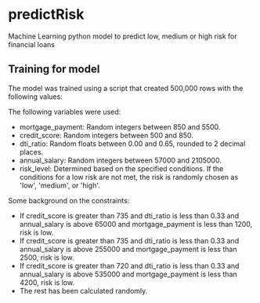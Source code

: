 # predictRisk

Machine Learning python model to predict low, medium or high risk for financial loans

## Training for model
The model was trained using a script that created 500,000 rows with the following values:

The following variables were used:
*  mortgage_payment: Random integers between 850 and 5500.
*  credit_score: Random integers between 500 and 850.
*  dti_ratio: Random floats between 0.00 and 0.65, rounded to 2 decimal places.
*  annual_salary: Random integers between 57000 and 2105000.
*  risk_level: Determined based on the specified conditions. If the conditions for a low risk are not met, the risk is randomly chosen as 'low', 'medium', or 'high'.

Some background on the constraints:
*  If credit_score is greater than 735 and dti_ratio is less than 0.33 and annual_salary is above 65000 and mortgage_payment is less than 1200, risk is low.
*  If credit_score is greater than 735 and dti_ratio is less than 0.33 and annual_salary is above 255000 and mortgage_payment is less than 2500, risk is low.
*  If credit_score is greater than 720 and dti_ratio is less than 0.33 and annual_salary is above 535000 and mortgage_payment is less than 4200, risk is low.
*  The rest has been calculated randomly.
